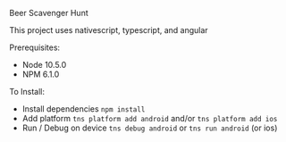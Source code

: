 Beer Scavenger Hunt

This project uses nativescript, typescript, and angular

Prerequisites:
* Node 10.5.0
* NPM 6.1.0

To Install:
* Install dependencies `npm install`
* Add platform `tns platform add android` and/or `tns platform add ios`
* Run / Debug on device `tns debug android` or `tns run android` (or ios)

